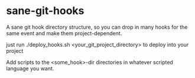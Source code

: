sane-git-hooks
==============

A sane git hook directory structure, so you can drop in many hooks for the same event and make them project-dependent.

just run ./deploy_hooks.sh <your_git_project_directory> to deploy into your project

Add scripts to the <some_hook>-dir directories in whatever scripted language you want.
